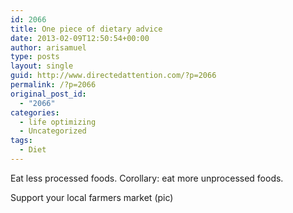 ```yaml
---
id: 2066
title: One piece of dietary advice
date: 2013-02-09T12:50:54+00:00
author: arisamuel
type: posts
layout: single
guid: http://www.directedattention.com/?p=2066
permalink: /?p=2066
original_post_id:
  - "2066"
categories:
  - life optimizing
  - Uncategorized
tags:
  - Diet
---
```

Eat less processed foods. Corollary: eat more unprocessed foods.

Support your local farmers market (pic)